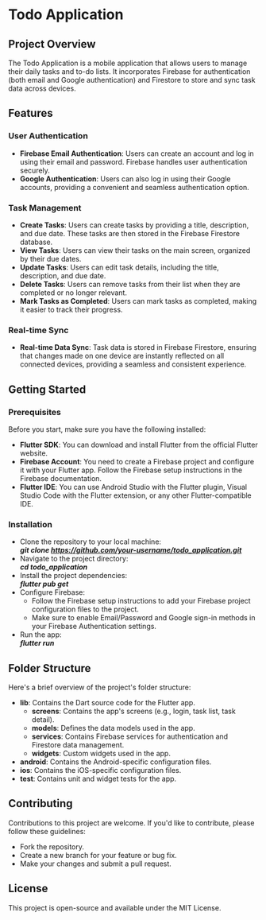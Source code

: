 # Todo Application
## Project Overview
The Todo Application is a mobile application that allows users to manage their daily tasks and to-do lists. It incorporates Firebase for authentication (both email and Google authentication) and Firestore to store and sync task data across devices.

## Features
### User Authentication
- **Firebase Email Authentication**: Users can create an account and log in using their email and password. Firebase handles user authentication securely.
- **Google Authentication**: Users can also log in using their Google accounts, providing a convenient and seamless authentication option.

### Task Management
- **Create Tasks**: Users can create tasks by providing a title, description, and due date. These tasks are then stored in the Firebase Firestore database.
- **View Tasks**: Users can view their tasks on the main screen, organized by their due dates.
- **Update Tasks**: Users can edit task details, including the title, description, and due date.
- **Delete Tasks**: Users can remove tasks from their list when they are completed or no longer relevant.
- **Mark Tasks as Completed**: Users can mark tasks as completed, making it easier to track their progress.

### Real-time Sync
- **Real-time Data Sync**: Task data is stored in Firebase Firestore, ensuring that changes made on one device are instantly reflected on all connected devices, providing a seamless and consistent experience.

## Getting Started
### Prerequisites
Before you start, make sure you have the following installed:

- **Flutter SDK**: You can download and install Flutter from the official Flutter website.
- **Firebase Account**: You need to create a Firebase project and configure it with your Flutter app. Follow the Firebase setup instructions in the Firebase documentation.
- **Flutter IDE**: You can use Android Studio with the Flutter plugin, Visual Studio Code with the Flutter extension, or any other Flutter-compatible IDE.

### Installation
- Clone the repository to your local machine:<br>
***git clone https://github.com/your-username/todo_application.git***
- Navigate to the project directory:<br>
***cd todo_application***
- Install the project dependencies:<br>
***flutter pub get***
- Configure Firebase:
  - Follow the Firebase setup instructions to add your Firebase project configuration files to the project.
  - Make sure to enable Email/Password and Google sign-in methods in your Firebase Authentication settings.
- Run the app:<br>
***flutter run***
## Folder Structure
Here's a brief overview of the project's folder structure:
- **lib**: Contains the Dart source code for the Flutter app.
  - **screens**: Contains the app's screens (e.g., login, task list, task detail).
  - **models**: Defines the data models used in the app.
  - **services**: Contains Firebase services for authentication and Firestore data management.
  - **widgets**: Custom widgets used in the app.
- **android**: Contains the Android-specific configuration files.
- **ios**: Contains the iOS-specific configuration files.
- **test**: Contains unit and widget tests for the app.
## Contributing
Contributions to this project are welcome. If you'd like to contribute, please follow these guidelines:
- Fork the repository.
- Create a new branch for your feature or bug fix.
- Make your changes and submit a pull request.
## License
This project is open-source and available under the MIT License.
